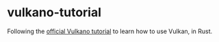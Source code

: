 # vulkano-tutorial

Following the [official Vulkano tutorial](https://vulkano.rs/introduction/introduction.html) to learn how to use Vulkan, in Rust.

